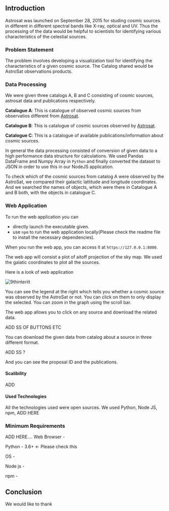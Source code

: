 ## Introduction

Astrosat was launched on September 28, 2015 for studing cosmic sources in different in different spectral bands like X-ray, optical and UV. Thus the processing of the data would be helpful to scientists for identifying various characteristics of the celestial sources.

### Problem Statement

The problem involves developing a visualization tool for identifying the characteristics of a given cosmic source. The Catalog shared would be AstroSat observations products.

### Data Processing

We were given three catalogs A, B and C consisting of cosmic sources, astrosat data and publications respectively.

**Catalogue A**: This is catalogue of observed cosmic sources from observatios different from [Astrosat](https://www.isro.gov.in/astrosat-0).

**Catalogue B**: This is catalogue of cosmic sources observed by [Astrosat](https://www.isro.gov.in/astrosat-0).

**Catalogue C**: This is a catalogue of available publications/information about cosmic sources.

In general the data processing consisted of conversion of given data to a high performance data structure for calculations. We used Pandas DataFrame and Numpy Array in `Python` and finally converted the dataset to JSON in order to use this in our NodeJS application.

To check which of the cosmic sources from catalog A were observed by the AstroSat, we compared their galactic lattitude and longitude coordinates. And we searched the names of objects, which were there in Catalogue A and B both, with the objects in catalogue C.

### Web Application

To run the web application you can

* directly launch the executable given.
* use `npm` to run the web application locally(Please check the readme file to install the necessary dependencies).

When you run the web app, you can access it at `https://127.0.0.1:8080`.

The web app will consist a plot of aitoff projection of the sky map. We used the galatic coordinates to plot all the sources.

Here is a look of web application

![9thinteriit](https://user-images.githubusercontent.com/63332774/112233135-d8157a00-8c5f-11eb-9d78-de9636dfdd4e.png)


You can see the legend at the right which tells you whether a cosmic source was observed by the AstroSat or not. You can click on them to only display the selected. You can zoom in the graph using the scroll bar.

The web app allows you to click on any source and download the related data.

ADD SS OF BUTTONS ETC

You can download the given data from catalog about a source in three different format.

ADD SS ?

And you can see the proposal ID and the publications.

#### Scalibility

ADD

#### Used Technologies

All the technologies used were open sources. We used Python, Node JS, npm, ADD HERE

### Minimum Requirements

ADD HERE....
Web Browser -

Python - 3.6+ <- Please check this

OS -

Node js -

npm -

## Conclusion

We would like to thank
